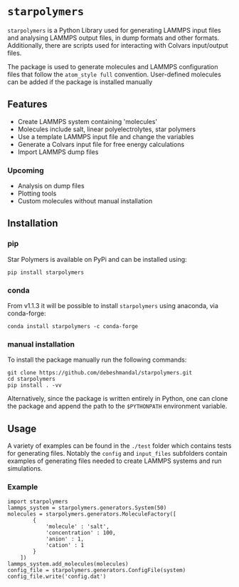 # `starpolymers`

`starpolymers` is a Python Library used for generating LAMMPS input files and analysing LAMMPS output files, in dump formats and other formats. Additionally, there are scripts used for interacting with Colvars input/output files. 

The package is used to generate molecules and LAMMPS configuration files that follow the `atom_style full` convention. User-defined molecules can be added if the package is installed manually

## Features

- Create LAMMPS system containing 'molecules'
- Molecules include salt, linear polyelectrolytes, star polymers
- Use a template LAMMPS input file and change the variables
- Generate a Colvars input file for free energy calculations
- Import LAMMPS dump files

### Upcoming

- Analysis on dump files
- Plotting tools
- Custom molecules without manual installation

## Installation

### pip

Star Polymers is available on PyPi and can be installed using:

    pip install starpolymers


### conda

From v1.1.3 it will be possible to install `starpolymers` using anaconda, via conda-forge:

    conda install starpolymers -c conda-forge

### manual installation

To install the package manually run the following commands:

    git clone https://github.com/debeshmandal/starpolymers.git
    cd starpolymers
    pip install . -vv

Alternatively, since the package is written entirely in Python, one can clone the package and append the path to the `$PYTHONPATH` environment variable.

## Usage

A variety of examples can be found in the `./test` folder which contains tests for generating files. Notably the `config` and `input_files` subfolders contain examples of generating files needed to create LAMMPS systems and run simulations.

### Example

    import starpolymers
    lammps_system = starpolymers.generators.System(50)
    molecules = starpolymers.generators.MoleculeFactory([
            {
                'molecule' : 'salt', 
                'concentration' : 100, 
                'anion' : 1, 
                'cation' : 1
            }
        ])
    lammps_system.add_molecules(molecules)
    config_file = starpolymers.generators.ConfigFile(system)
    config_file.write('config.dat')

